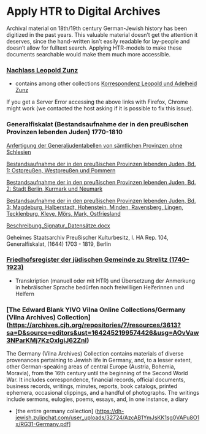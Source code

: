 # Apply HTR to Digital Archives

Archival material on 18th/19th century German-Jewish history has been digitized in the past years. This valuable material doesn’t get the attention it deserves, since the hand-written isn’t easily readable for lay-people and doesn’t allow for fulltext search. Applying HTR-models to make these documents searchable would make them much more accessible.

### [Nachlass Leopold Zunz](http://www.jewish-archives.org/nav/classification/11171)
* contains among other collections [Korrespondenz Leopold und Adelheid Zunz](http://www.jewish-archives.org/nav/classification/112713)

If you get a Server Error accessing the above links with Firefox, Chrome might work (we contacted the host asking if it is possible to fix this issue).

### Generalfiskalat (Bestandsaufnahme der in den preußischen Provinzen lebenden Juden) 1770-1810
[Anfertigung der Generaljudentabellen von sämtlichen Provinzen ohne Schlesien](https://dfg-viewer.de/show?set[image]=1&set[debug]=0&set[mets]=https%3A%2F%2Farchivdatenbank.gsta.spk-berlin.de%2Fmidosasearch-gsta%2FMidosaSEARCH%2Fi_ha_rep_104%2Fmets%2FI.%2520HA%2520Rep.%2520104%252C%2520IV%2520A%2520Nr.%2520377%2Fxml_with_content.xml%2FGStA_i_ha_rep_104_3_1_2%2FGStA_i_ha_rep_104_I_HA_Rep_104_IV_A_Nr_377%2FI.%2520HA%2520Rep.%2520104%252C%2520IV%2520A%2520Nr.%2520377%250A%2520%2520%2520%2520%2520%2520%2520%2520%2520%2520%2520%2520%2520%2520%2520%2520%2520%2520%2520%2520%2520)

[Bestandsaufnahme der in den preußischen Provinzen lebenden Juden, Bd. 1: Ostpreußen, Westpreußen und Pommern](https://dfg-viewer.de/show?set[image]=1&set[debug]=0&set[mets]=https%3A%2F%2Farchivdatenbank.gsta.spk-berlin.de%2Fmidosasearch-gsta%2FMidosaSEARCH%2Fi_ha_rep_104%2Fmets%2FI.%2520HA%2520Rep.%2520104%252C%2520IV%2520C%2520Nr.%2520236a%2Fxml_with_content.xml%2FGStA_i_ha_rep_104_3_1_2%2FGStA_i_ha_rep_104_I_HA_Rep_104_IV_C_Nr_236a%2FI.%2520HA%2520Rep.%2520104%252C%2520IV%2520C%2520Nr.%2520236a%250A%2520%2520%2520%2520%2520%2520%2520%2520%2520%2520%2520%2520%2520%2520%2520%2520%2520%2520%2520%2520%2520)

[Bestandsaufnahme der in den preußischen Provinzen lebenden Juden, Bd. 2: Stadt Berlin, Kurmark und Neumark](https://dfg-viewer.de/show?set[image]=1&set[debug]=0&set[mets]=https%3A%2F%2Farchivdatenbank.gsta.spk-berlin.de%2Fmidosasearch-gsta%2FMidosaSEARCH%2Fi_ha_rep_104%2Fmets%2FI.%2520HA%2520Rep.%2520104%252C%2520IV%2520C%2520Nr.%2520236b%2Fxml_with_content.xml%2FGStA_i_ha_rep_104_3_1_2%2FGStA_i_ha_rep_104_I_HA_Rep_104_IV_C_Nr_236b%2FI.%2520HA%2520Rep.%2520104%252C%2520IV%2520C%2520Nr.%2520236b%250A%2520%2520%2520%2520%2520%2520%2520%2520%2520%2520%2520%2520%2520%2520%2520%2520%2520%2520%2520%2520%2520)

[Bestandsaufnahme der in den preußischen Provinzen lebenden Juden, Bd. 3: Magdeburg, Halberstadt, Hohenstein, Minden, Ravensberg, Lingen, Tecklenburg, Kleve, Mörs, Mark, Ostfriesland](https://dfg-viewer.de/show?set[image]=1&set[debug]=0&set[mets]=https%3A%2F%2Farchivdatenbank.gsta.spk-berlin.de%2Fmidosasearch-gsta%2FMidosaSEARCH%2Fi_ha_rep_104%2Fmets%2FI.%2520HA%2520Rep.%2520104%252C%2520IV%2520C%2520Nr.%2520236c%2Fxml_with_content.xml%2FGStA_i_ha_rep_104_3_1_2%2FGStA_i_ha_rep_104_I_HA_Rep_104_IV_C_Nr_236c%2FI.%2520HA%2520Rep.%2520104%252C%2520IV%2520C%2520Nr.%2520236c%250A%2520%2520%2520%2520%2520%2520%2520%2520%2520%2520%2520%2520%2520%2520%2520%2520%2520%2520%2520%2520%2520) 

[Beschreibung_Signatur_Datensätze.docx](https://github.com/mmz-potsdam/HTR-Digital-Archives/files/9547398/Beschreibung_Signatur_Datensatze.docx)

Geheimes Staatsarchiv Preußischer Kulturbesitz, I. HA Rep. 104, Generalfiskalat, (1644) 1703 - 1819, Berlin

### [Friedhofsregister der jüdischen Gemeinde zu Strelitz (1740–1923)](https://sprache.hypotheses.org/2281)
* Transkription (manuell oder mit HTR) und Übersetzung der Anmerkung in hebräischer Sprache bedürfen noch freiwilligen Helferinnen und Helfern

### [The Edward Blank YIVO Vilna Online Collections/Germany (Vilna Archives) Collection] (https://archives.cjh.org/repositories/7/resources/3613?sa=D&source=editors&ust=1642452199574426&usg=AOvVaw3NParKMj7KzOxlgiJ62Znl)
The Germany (Vilna Archives) Collection contains materials of diverse provenances pertaining to Jewish life in Germany, and, to a lesser extent, other German-speaking areas of central Europe (Austria, Bohemia, Moravia), from the 16th century until the beginning of the Second World War. It includes correspondence, financial records, official documents, business records, writings, minutes, reports, book catalogs, printed ephemera, occasional clippings, and a handful of photographs. The writings include sermons, eulogies, poems, essays, and, in one instance, a diary 
* [the entire germany collection] (https://dh-jewish.zulipchat.com/user_uploads/32724/AzcAB1YmJsKK1sg0VAPu8O1x/RG31-Germany.pdf]

